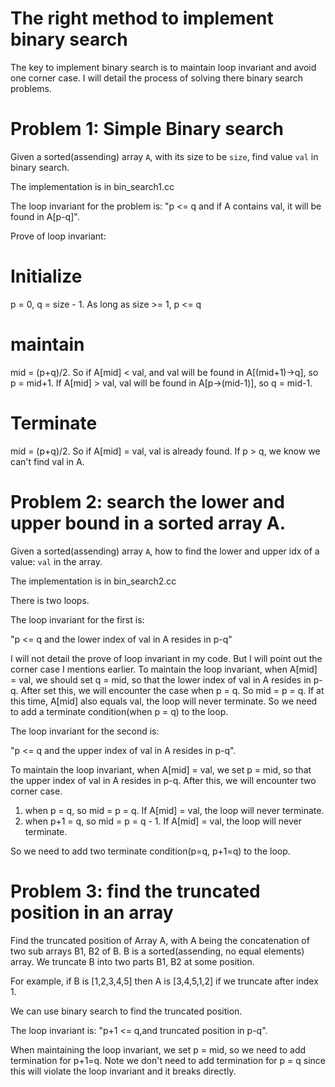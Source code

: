 The right method to implement binary search
========

The key to implement binary search is to maintain loop invariant and avoid one corner case.
I will detail the process of solving there binary search problems.


Problem 1: Simple Binary search
=======

Given a sorted(assending) array `A`, with its size to be `size`, find value `val`
in binary search.

The implementation is in bin_search1.cc

The loop invariant for the problem is: "p <= q and if A contains val, it will be found in A[p-q]".

Prove of loop invariant:

Initialize
====
p = 0, q = size - 1. As long as size >= 1, p <= q

maintain
====
mid = (p+q)/2.
So if A[mid] < val, and val will be found in A[(mid+1)->q], so p = mid+1.
If A[mid] > val, val will be found in A[p->(mid-1)], so q = mid-1.

Terminate
====
mid = (p+q)/2. 
So if A[mid] = val, val is already found.
If p > q, we know we can't find val in A.


Problem 2: search the lower and upper bound in a sorted array A.
=======

Given a sorted(assending) array `A`, how to find the lower and upper idx of a 
value: `val` in the array.

The implementation is in bin_search2.cc

There is two loops.

The loop invariant for the first is:

"p <= q and the lower index of val in A resides in p-q"

I will not detail the prove of loop invariant in my code.
But I will point out the corner case I mentions earlier.
To maintain the loop invariant, when A[mid] = val, we should set q = mid,
so that the lower index of val in A resides in p-q. After set this,
we will encounter the case when p = q. So mid = p = q. If at this time,
A[mid] also equals val, the loop will never terminate. So we need to add
a terminate condition(when p = q) to the loop.

The loop invariant for the second is:

"p <= q and the upper index of val in A resides in p-q".

To maintain the loop invariant, when A[mid] = val, we set p = mid,
so that the upper index of val in A resides in p-q. After this,
we will encounter two corner case.

1. when p = q, so mid = p = q. If A[mid] = val, the loop will never terminate.
2. when p+1 = q, so mid = p = q - 1. If A[mid] = val, the loop will never terminate.

So we need to add two terminate condition(p=q, p+1=q) to the loop.

Problem 3: find the truncated position in an array
=========

Find the truncated position of Array A, with A being the concatenation of two
sub arrays B1, B2 of B. B is a sorted(assending, no equal elements) array. We truncate B
into two parts B1, B2 at some position.

For example, if B is [1,2,3,4,5] then A is [3,4,5,1,2] if we truncate after index 1.

We can use binary search to find the truncated position.

The loop invariant is: "p+1 <= q,and truncated position in p-q".

When maintaining the loop invariant, we set p = mid, so we need to add termination
for p+1=q. Note we don't need to add termination for p = q since this will violate
the loop invariant and it breaks directly.
